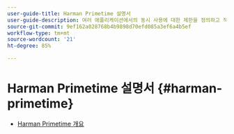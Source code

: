 ```yaml
---
user-guide-title: Harman Primetime 설명서
user-guide-description: 여러 애플리케이션에서의 동시 사용에 대한 제한을 정의하고 적용하는 방법에 대해 알아봅니다.
source-git-commit: 9ef162a028768b4b9898d70efd085a3ef6a4b5ef
workflow-type: tm+mt
source-wordcount: '21'
ht-degree: 85%

---
```



# Harman Primetime 설명서 {#harman-primetime}

+ [Harman Primetime 개요](home.md)
